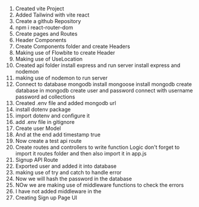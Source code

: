 1) Created vite Project 
2) Added Tailwind with vite react
3) Create a github Repository
4) npm i react-router-dom
5) Create pages and Routes
6) Header Components
7) Create Components folder and create Headers
8) Making use of Flowbite to create Header
9) Making use of UseLocation
10) Created api folder install express and run server
install  express and nodemon
11) making use of nodemon to run server
12) Connect to database mongodb
install mongoose
install mongodb
create database in mongodb create user and password
connect with username password ad collections
13) Created .env file and added mongodb url
14) install dotenv package
15) import dotenv and configure it
16) add .env file in gitignore 
17) Create user Model
18) And at the end add timestamp true
19) Now create a test api route
20) Create routes and controllers to write function Logic don't forget to import it routes folder
and then also import it in app.js
21) Signup API Route
22) Exported user and added it into database
23) making use of try and catch to handle error
24) Now we will hash the password in the database
25) NOw we are making use of middleware functions to check the errors
26) I have not added middleware in the 
27) Creating Sign up  Page UI